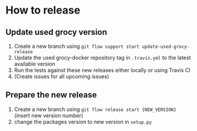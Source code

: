 # How to release

## Update used grocy version
1. Create a new branch using `git flow support start update-used-grocy-release`
2. Update the used grocy-docker repository tag in `.travis.yml` to the latest available version
3. Run the tests against these new releases either locally or using Travis CI
4. (Create issues for all upcoming issues)

## Prepare the new release
1. Create a new branch using `git flow release start {NEW_VERSION}` (insert new version number)
2. change the packages version to new version in `setup.py`